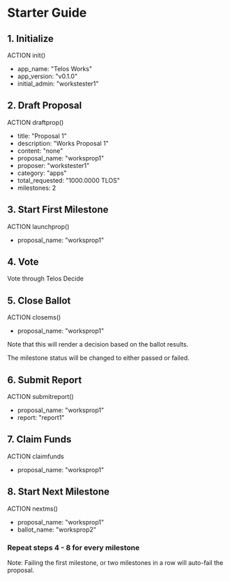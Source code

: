 # Starter Guide

## 1. Initialize

ACTION init()
* app_name: "Telos Works"
* app_version: "v0.1.0"
* initial_admin: "workstester1"

## 2. Draft Proposal

ACTION draftprop()
* title: "Proposal 1"
* description: "Works Proposal 1"
* content: "none"
* proposal_name: "worksprop1"
* proposer: "workstester1"
* category: "apps"
* total_requested: "1000.0000 TLOS"
* milestones: 2

## 3. Start First Milestone

ACTION launchprop()
* proposal_name: "worksprop1"

## 4. Vote

Vote through Telos Decide

## 5. Close Ballot

ACTION closems()
* proposal_name: "worksprop1"

Note that this will render a decision based on the ballot results.

The milestone status will be changed to either passed or failed.

## 6. Submit Report

ACTION submitreport()
* proposal_name: "worksprop1"
* report: "report1"

## 7. Claim Funds

ACTION claimfunds
* proposal_name: "worksprop1"

## 8. Start Next Milestone

ACTION nextms()
* proposal_name: "worksprop1"
* ballot_name: "worksprop2"

### Repeat steps 4 - 8 for every milestone

Note: Failing the first milestone, or two milestones in a row will auto-fail the proposal.
